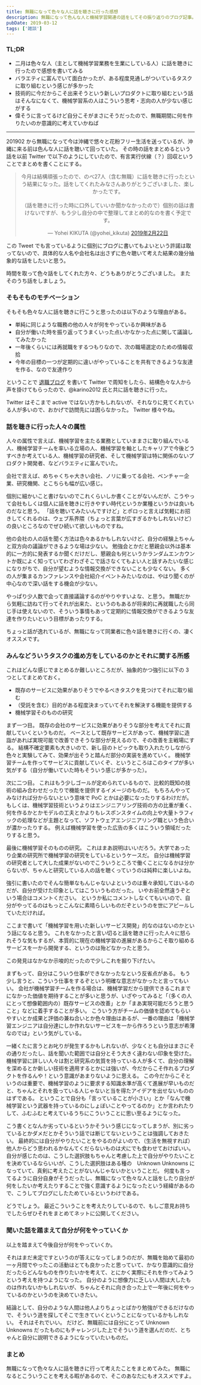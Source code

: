 ```yaml
---
title: 無職になって色々な人に話を聴きに行った感想
description: 無職になって色んな人と機械学習関連の話をしてその振り返りのブログ記事。
pubDate: 2019-03-12
tags: ['雑談']
---
```



### TL;DR
- 二月は色々な人（主として機械学習業務を生業にしている人）に話を聴きに行ったので感想を書いてみる
- バラエティに富んでいて面白かったが、ある程度見通しがついているタスクに取り組むという感じが多かった
- 技術的に今だからこそ出来そうという新しいプロダクトに取り組むという話はそんなになくて、機械学習系の人はこういう思考・志向の人が少ない感じがする
- 偉そうに言ってるけど自分こそがまさにそうだったので、無職期間に何を作りたいのか意識的に考えていかねば
---

201902 から無職になって今は沖縄で悠々と花粉フリー生活を送っているが、沖縄に来る前は色んな人に話を聴いて回っていた。
その時の話をまとめるという話を以前 Twitter で以下のようにしていたので、有言実行伏線（？）回収ということでまとめを書くことにする。

<div align="center">
<blockquote class="twitter-tweet" data-lang="ja"><p lang="ja" dir="ltr">今月は結構頑張ったので、のべ27人（含む無職）に話を聴きに行ったという結果になった。話をしてくれたみなさんありがとうございました、楽しかったです。<br><br>（話を聴きに行った時に口外していいか聞かなかったので）個別の話は書けないですが、もう少し自分の中で整理してまとめ的なのを書く予定です。</p>&mdash; Yohei KIKUTA (@yohei_kikuta) <a href="https://twitter.com/yohei_kikuta/status/1098903307639173120?ref_src=twsrc%5Etfw">2019年2月22日</a></blockquote>
<script async src="https://platform.twitter.com/widgets.js" charset="utf-8"></script>
</div>

この Tweet でも言っているように個別にブログに書いてもよいという許諾は取ってないので、具体的な人名や会社名は出さずに色々聴いて考えた結果の幾分抽象的な話をしたいと思う。

時間を取って色々話をしてくれた方々、どうもありがとうございました。
またそのうち話をしましょう。

### そもそものモチベーション
そもそも色々な人に話を聴きに行こうと思ったのは以下のような理由がある。

- 単純に同じような職務の他の人々が何をやっているか興味がある
- 自分が働いた時を振り返ってうまくいった点いかなかった点に関して議論してみたかった
- 一年後くらいには再就職をするつもりなので、次の職場選定のための情報収拾
- 今年の目標の一つが定期的に違いがやっていることを共有できるような友達を作る、なので友達作り

ということで [退職ブログ](https://yoheikikuta.github.io/retirement/) を書いて Twitter で周知をしたら、結構色々な人から声を掛けてもらったので、@karino2012 氏と共に話を聴きに行った。

Twitter はそこまで active ではない方かもしれないが、それなりに見てくれている人が多いので、おかげで訪問先には困らなかった。
Twitter 様々やね。

### 話を聴きに行った人々の属性
人々の属性で言えば、機械学習を主たる業務としていままさに取り組んでいる人、機械学習チームを率いる立場の人、機械学習を軸としたキャリアで今後どうすべきか考えている人、機械学習の研究者、そして機械学習は特に関係のないプロダクト開発者、などバラエティに富んでいた。

会社で言えば、めちゃくちゃ大きい会社、ノリに乗ってる会社、ベンチャー企業、研究機関、とこちらも幅が広い感じ。

個別に細かいこと書けないのでこれくらいしか書くことがないんだが、こうやって会社もしくは個人に話を聴きに行きやすい時代というか業種というかは良いものだなと思う。
「話を聴いてみたいんですけど」とポロっと言えば気軽にお招きしてくれるのは、ウェブ系界隈（ちょっと言葉が広すぎるかもしれないけど）の良いところなのでぜひ続いて欲しいものですね。

他の会社の人の話を聞く方法は色々あるかもしれないけど、自分の経験上ちゃんと双方向の議論ができるような場は少ない。
勉強会とかだと懇親会以外は基本的に一方的に発表するか聞くだけだし、懇親会も何というかランダムエンカウントか既によく知っていてわざわざそこで話さなくてもよい人と話すみたいな感じになりがちで、自分が望むような情報交換ができないことも少なくない。
多くの人が集まるカンファレンスや会社紹介イベントみたいなのは、やはり聞くのが中心なので深い話をする機会が少ない。

やっぱり少人数で会って直接議論するのがやりやすいよな、と思う。
無職だから気軽に訪ねて行ってそれが出来た、というのもあるが将来的に再就職したら同じ手は使えないので、そういう事情もあって定期的に情報交換ができるような友達を作りたいという目標があったりする。

ちょっと話が逸れているが、無職になって同業者に色々話を聴きに行くの、凄くオススメです。

### みんなどういうタスクの進め方をしているのかとそれに関する所感
これはどんな感じでまとめるか難しいところだが、抽象的かつ強引に以下の 3 つとしてまとめておく。

- 既存のサービスに効果がありそうでやるべきタスクを見つけてそれに取り組む
- （受託を含む）目的がある程度決まっていてそれを解決する機能を提供する
- 機械学習そのものの研究

まず一つ目。
既存の会社のサービスに効果がありそうな部分を考えてそれに貢献していくというものだ。
ベースとして既存サービスがあって、機械学習に造詣があれば実現可能で改善できそうな部分が見えるので、その改善を主戦場にする。
結構不確定要素も大きいので、新し目のトピックも取り入れたりしながら色々と実験してみて、効果が出そうと踏んだ部分の実装を進めていく。
機械学習チームを作ってサービスに貢献していくぞ、というところはこのタイプが多い気がする（自分が働いていた時もそういう感じが多かった）。

次に二つ目。
これはもう少しゴールが定められているもので、比較的既知の技術の組み合わせだったりで機能を提供するイメージのものだ。
もちろんやってみなければ分からないという意味で PoC とかは必要になったりするわけだが。
もしくは、機械学習技術というよりはエンジニアリング技術の方の比重が重く、何を作るかとかモデルの工夫とかよりもレスポンスタイムの向上や大量トラフィックの処理などが主題となって、ソフトウェアエンジニアリング職という色合いが濃かったりする。
例えば機械学習を使った広告の多くはこういう領域だったりすると思う。

最後に機械学習そのものの研究。
これはまあ説明はいいだろう。大学であったり企業の研究所で機械学習の研究をしているというケースだ。
自分は機械学習の研究者として大した成果がないのでこういうところで働くことになるかは分からないが、ちゃんと研究している人の話を聴くっていうのは純粋に楽しいよね。

強引に書いたのでそんな簡単なもんじゃないよというのは重々承知してはいるのだが、自分が受けた印象としてはこういうものだった。
いやお前全然違うぞという場合はコメントください。
というか私にコメントしなくてもいいので、自分がやってるのはもっとこんなに素晴らしいものだぞというのを世にアピールしていただければ。

ここまで書いて「機械学習を用いた新しいサービス開発」的なのはないのかという話になると思う。
これをなかったと言い切ると話を聴きに行った人々に怒られそうな気もするが、本質的に現在の機械学習の進展があるからこそ取り組めるサービスを一から開発する、というのは殆どなかったと思う。

この発見はなかなか示唆的だったので少しこれを掘り下げたい。

まずもって、自分はこういう仕事ができなかったなという反省点がある。
もう少し言うと、こういう仕事をするぞという明確な意志がなかったと言ってもいい。
会社が機械学習チームを作る場合は、機械学習だから提供できるこれまでになかった価値を期待することが多いと思うが、いざやってみると「（多くの人にとって想像範囲内の）既存サービスの改善」とか「まあ実現可能だろうと思うこと」などに着手することが多い。
こういう方がチームの価値を認めてもらいやすいとか成果と評価の兼ね合いとか色々理由はあるが、一番の理由は「機械学習エンジニアは自分達にしか作れないサービスを一から作ろうという意志が希薄なのでは」という気がしている。

一緒くたに言うとお叱りが発生するかもしれないが、少なくとも自分はまさにその通りだったし、話を聞いた範囲では自分とそう大きく違わない印象を受けた。
機械学習に詳しい人々は割と研究系の気質を持っている人が多くて、自分の理解を深めるとか新しい技術を適用するとかには強いが、今だからこそ作れるプロダクトを作るんや！という意識があまりないように思える。
この今だからこそというのは重要で、機械学習のように要求する知識水準が高くて進展が早いものだと、ちゃんとそれを扱っている人じゃないと当を得たアイデアを出せないもののはずである。
ということで自分も「言っていることが小さい」とか「なんで機械学習という武器を持っているのにしょぼいことやってるのか」とか言われたりして、ふむふむと考えているうちにこういうことに思い至るようになった。

こう書くとなんか劣っているというかそういう感じになってしまうが、別に劣っているとかダメだとかそういう話では断じてないということは強調しておきたい。
最終的には自分がやりたいことをやるのがよいので、（生活を無視すれば）他人からどう思われるかなんてくだらないものは犬にでも食わせておけばいい。
自分が感じたのは、こうした選択肢もちゃんと考慮した上で自分がやりたいことを決めているならいいが、こうした選択肢はある種の　Unknown Unknowns になっていて、真剣に考えたことがないんじゃないかということだ。
何度も言ってるように自分自身がそうだったし、無職になって色々な人と話をしたり自分が何をしたいか考えたりすることで強く意識するようになったという経緯があるので、こうしてブログにしたためているというわけである。

どうでしょう。
最近こういうことを考えたりしているので、もしご意見お持ちでしたらぜひそれをまとめてネットに公開してください。

### 聞いた話を踏まえて自分が何をやっていくか
以上を踏まえて今後自分が何をやっていくか。

それはまだ未定ですというのが答えになってしまうのだが、無職を始めて最初の一ヶ月間でやったこの活動はとても良かったと思っていて、かなり意識的に自分だったらどんなものを作りたいかを考えて、とにかく実際にそれを作ってみようという考えを持つようになった。
自分のように想像力に乏しい人間は大したものは作れないかもしれないが、ちゃんとそれに向き合った上で一年後に何をやっているのかというのを決めていきたい。

結論として、自分のような人間は他人よりちょっとばかり勉強ができるだけなので、そういう道を探してそこで生きていくということになっているかもしれない。
それはそれでいい。
だけど、無職前には自分にとって Unknown Unknowns だったものにもチャレンジした上でそういう道を選んだのだ、とちゃんと自分に説明できるようになっていたいものだ。

### まとめ
無職になって色々な人に話を聴きに行って考えたことをまとめてみた。
無職になるとこういうことを考える暇があるので、そこのあなたにもオススメですよ。

